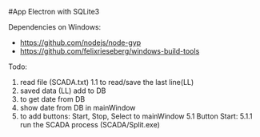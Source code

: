 #App Electron with SQLite3

Dependencies on Windows:
- https://github.com/nodejs/node-gyp
- https://github.com/felixrieseberg/windows-build-tools

Todo:
1. read file (SCADA.txt)
1.1 to read/save the last line(LL)
2. saved data (LL) add to DB
3. to get date from DB
4. show date from DB in mainWindow
5. to add buttons: Start, Stop, Select to mainWindow
5.1 Button Start:
5.1.1 run the SCADA process (SCADA/Split.exe)

